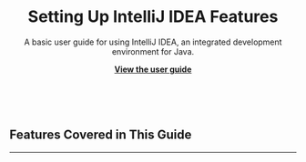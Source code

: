<p align="center">
    <h1 align="center">Setting Up IntelliJ IDEA Features</h1>
    <p align="center">A basic user guide for using IntelliJ IDEA, an integrated development environment for Java.</p>
    <p align="center"><strong><a href="https://seungho0106.github.io/Documentation/">View the user guide</a></strong></p>
    <br><br><br>
</p>

## Features Covered in This Guide
---

